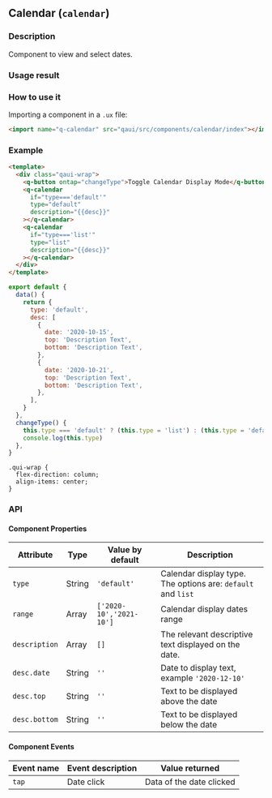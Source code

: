 ## Calendar (`calendar`)

### Description

Component to view and select dates.

### Usage result

<!-- div style="text-align: center;margin: 40px;">
    <img src="./assets/calendar.png" alt="calendar" style="width:300px" />
</div-->

<preview url="https://wonderful-harsh-alvarezsaurus.glitch.me/preview/pages/calendar"/>

### How to use it

Importing a component in a `.ux` file:

```html
<import name="q-calendar" src="qaui/src/components/calendar/index"></import>
```

### Example

```html
<template>
  <div class="qaui-wrap">
    <q-button ontap="changeType">Toggle Calendar Display Mode</q-button>
    <q-calendar
      if="type==='default'"
      type="default"
      description="{{desc}}"
    ></q-calendar>
    <q-calendar
      if="type==='list'"
      type="list"
      description="{{desc}}"
    ></q-calendar>
  </div>
</template>
```

```js
export default {
  data() {
    return {
      type: 'default',
      desc: [
        {
          date: '2020-10-15',
          top: 'Description Text',
          bottom: 'Description Text',
        },
        {
          date: '2020-10-21',
          top: 'Description Text',
          bottom: 'Description Text',
        },
      ],
    }
  },
  changeType() {
    this.type === 'default' ? (this.type = 'list') : (this.type = 'default')
    console.log(this.type)
  },
}
```

```less
.qui-wrap {
  flex-direction: column;
  align-items: center;
}
```

### API

#### Component Properties

| Attribute     | Type   | Value by default        | Description                                                  |
| ------------- | ------ | ----------------------- | ------------------------------------------------------------ |
| `type`        | String | `'default'`             | Calendar display type. The options are: `default` and `list` |
| `range`       | Array  | `['2020-10','2021-10']` | Calendar display dates range                                 |
| `description` | Array  | `[]`                    | The relevant descriptive text displayed on the date.         |
| `desc.date`   | String | `''`                    | Date to display text, example `'2020-12-10'`                 |
| `desc.top`    | String | `''`                    | Text to be displayed above the date                          |
| `desc.bottom` | String | `''`                    | Text to be displayed below the date                          |

#### Component Events

| Event name | Event description | Value returned           |
| ---------- | ----------------- | ------------------------ |
| `tap`      | Date click        | Data of the date clicked |

